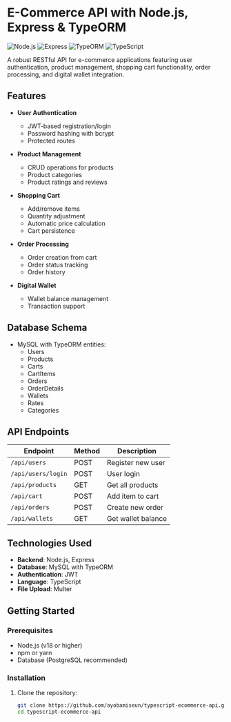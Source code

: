# E-Commerce API with Node.js, Express & TypeORM

![Node.js](https://img.shields.io/badge/Node.js-v18+-green)
![Express](https://img.shields.io/badge/Express-v4.18-blue)
![TypeORM](https://img.shields.io/badge/TypeORM-v0.3-purple)
![TypeScript](https://img.shields.io/badge/TypeScript-v5.0-blue)

A robust RESTful API for e-commerce applications featuring user authentication, product management, shopping cart functionality, order processing, and digital wallet integration.

## Features

- **User Authentication**
  - JWT-based registration/login
  - Password hashing with bcrypt
  - Protected routes

- **Product Management**
  - CRUD operations for products
  - Product categories
  - Product ratings and reviews

- **Shopping Cart**
  - Add/remove items
  - Quantity adjustment
  - Automatic price calculation
  - Cart persistence

- **Order Processing**
  - Order creation from cart
  - Order status tracking
  - Order history

- **Digital Wallet**
  - Wallet balance management
  - Transaction support

## Database Schema
- MySQL with TypeORM entities:
  - Users
  - Products
  - Carts
  - CartItems
  - Orders
  - OrderDetails
  - Wallets
  - Rates
  - Categories

## API Endpoints

| Endpoint          | Method | Description                     |
|-------------------|--------|---------------------------------|
| `/api/users`      | POST   | Register new user               |
| `/api/users/login`| POST   | User login                      |
| `/api/products`   | GET    | Get all products                |
| `/api/cart`       | POST   | Add item to cart                |
| `/api/orders`     | POST   | Create new order                |
| `/api/wallets`    | GET    | Get wallet balance              |

## Technologies Used

- **Backend**: Node.js, Express
- **Database**: MySQL with TypeORM
- **Authentication**: JWT
- **Language**: TypeScript
- **File Upload**: Multer

## Getting Started

### Prerequisites

- Node.js (v18 or higher)
- npm or yarn
- Database (PostgreSQL recommended)

### Installation

1. Clone the repository:
   ```bash
   git clone https://github.com/ayobamiseun/typescript-ecommerce-api.git
   cd typescript-ecommerce-api